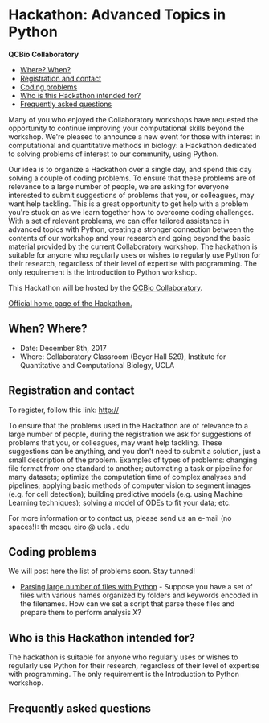 # Hackathon: Advanced Topics in Python
**QCBio Collaboratory**

* [Where? When?](https://github.com/thmosqueiro/UCLA-Collaboratory_Hackathon#when-where)
* [Registration and contact](https://github.com/thmosqueiro/UCLA-Collaboratory_Hackathon#registration-and-contact)
* [Coding problems](https://github.com/thmosqueiro/UCLA-Collaboratory_Hackathon#coding-problems)
* [Who is this Hackathon intended for?](https://github.com/thmosqueiro/UCLA-Collaboratory_Hackathon#who-is-this-hackathon-intended-for)
* [Frequently asked questions](https://github.com/thmosqueiro/UCLA-Collaboratory_Hackathon#frequently-asked-questions)



Many of you who enjoyed the Collaboratory workshops have requested the opportunity to continue improving your computational skills beyond the workshop. We're pleased to announce a new event for those with interest in computational and quantitative methods in biology: a Hackathon dedicated to solving problems of interest to our community, using Python.

Our idea is to organize a Hackathon over a single day, and spend this day solving a couple of coding problems. To ensure that these problems are of relevance to a large number of people, we are asking for everyone interested to submit suggestions of problems that you, or colleagues, may want help tackling. This is a great opportunity to get help with a problem you're stuck on as we learn together how to overcome coding challenges. With a set of relevant problems, we can offer tailored assistance in advanced topics with Python, creating a stronger connection between the contents of our workshop and your research and going beyond the basic material provided by the current Collaboratory workshop. The hackathon is suitable for anyone who regularly uses or wishes to regularly use Python for their research, regardless of their level of expertise with programming. The only requirement is the Introduction to Python workshop.


This Hackathon will be hosted by the [QCBio Collaboratory](https://qcb.ucla.edu/collaboratory/).

[Official home page of the Hackathon.](https://qcb.ucla.edu/collaboratory/)


## When? Where?

* Date: December 8th, 2017
* Where: Collaboratory Classroom (Boyer Hall 529),
Institute for Quantitative and Computational Biology, UCLA

## Registration and contact

To register, follow this link: [http://]()

To ensure that the problems used in the Hackathon are of relevance to a large number of people, during the registration we ask for suggestions of problems that you, or colleagues, may want help tackling. These suggestions can be anything, and you don't need to submit a solution, just a small description of the problem. Examples of types of problems: changing file format from one standard to another; automating a task or pipeline for many datasets; optimize the computation time of complex analyses and pipelines; applying basic methods of computer vision to segment images (e.g. for cell detection); building predictive models (e.g. using Machine Learning techniques); solving a model of ODEs to fit your data; etc.

For more information or to contact us, please send us an e-mail (no spaces!):
th mosqu eiro @ ucla . edu

## Coding problems

We will post here the list of problems soon. Stay tunned!

* [Parsing large number of files with Python](https://github.com/thmosqueiro/UCLA-Collaboratory_Hackathon/tree/master/Materials%20%26%20Resources/Problem%201) - Suppose you have a set of files with various names organized by folders and keywords encoded in the filenames. How can we set a script that parse these files and prepare them to perform analysis X?

## Who is this Hackathon intended for?

The hackathon is suitable for anyone who regularly uses or wishes to regularly use Python for their research, regardless of their level of expertise with programming. The only requirement is the Introduction to Python workshop.


## Frequently asked questions
